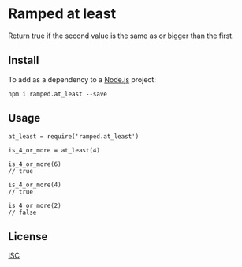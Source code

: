# Ramped at least

Return true if the second value is the same as or bigger than the first.


## Install

To add as a dependency to a [Node.js](https://nodejs.org/en/) project:

	npm i ramped.at_least --save


## Usage

	at_least = require('ramped.at_least')

	is_4_or_more = at_least(4)

	is_4_or_more(6)
	// true

	is_4_or_more(4)
	// true

	is_4_or_more(2)
	// false


## License

[ISC](https://github.com/MattMS/ramped.js/blob/master/LICENSE)
